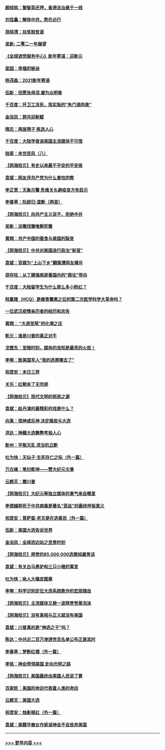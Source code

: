 #### [颜纯钩：黎智英还押，香港法治悬于一线](../pages/nsc993/n12661371.md?t=01021102) 
#### [刘佳鑫：解体中共，势在必行](../pages/nsc993/n12661335.md?t=01021102) 
#### [郑纯清：扶贫脱贫谣](../pages/nsc993/n12658729.md?t=01021102) 
#### [吴新: 二零二一年展望](../pages/nsc993/n12658664.md?t=01021102) 
#### [《全球退党服务中心》新年寄语：迎新元](../pages/nsc993/n12658408.md?t=01021102) 
#### [梁园：幸福的秘诀](../pages/nsc993/n12658061.md?t=01021102) 
#### [杨茂森：2021新年寄语](../pages/nsc993/n12658128.md?t=01021102) 
#### [伍新：但愿张母泪 凝为众明鉴](../pages/nsc993/n12656861.md?t=01021102) 
#### [千百度：环卫工冻死，现实版的“朱门酒肉臭”](../pages/nsc993/n12655588.md?t=01021102) 
#### [金浴凤：辞共迎新赋](../pages/nsc993/n12653369.md?t=01021102) 
#### [隋志：两层筛子 拣选人心](../pages/nsc993/n12653341.md?t=01021102) 
#### [千百度：大陆学者谈美国主流媒体不可信](../pages/nsc993/n12651269.md?t=01021102) 
#### [陆客：末世民风（八）](../pages/nsc993/n12648233.md?t=01021102) 
#### [【网海拾贝】有史以来最不平安的平安夜](../pages/nsc993/n12647164.md?t=01021102) 
#### [袁斌：网友评共产党为什么害怕宗教](../pages/nsc993/n12647003.md?t=01021102) 
#### [李正宽：天象示警 危难关头避疫良方有启示](../pages/nsc993/n12646262.md?t=01021102) 
#### [李春草：阮郎归‧垄断（两首）](../pages/nsc993/n12646302.md?t=01021102) 
#### [【网海拾贝】向共产主义说不，拒绝中共](../pages/nsc993/n12645941.md?t=01021102) 
#### [吴新：没辙找辙唯剩死辙](../pages/nsc993/n12643919.md?t=01021102) 
#### [黄翔：共产中国的蚕食与美国的裂变](../pages/nsc993/n12643727.md?t=01021102) 
#### [【网海拾贝】中共对美国进行政治“斩首”](../pages/nsc993/n12642290.md?t=01021102) 
#### [袁斌：官媒为“上山下乡”翻案遭网友痛斥](../pages/nsc993/n12642071.md?t=01021102) 
#### [郑存柱：从丁建强病逝看国内的“舆论”导向](../pages/nsc993/n12640944.md?t=01021102) 
#### [千百度：大陆留学生为什么那么多小粉红？](../pages/nsc993/n12639306.md?t=01021102) 
#### [羟氯喹（HCQ）是继青霉素之后的第二次医学科学大革命吗？](../pages/nsc993/n12638564.md?t=01021102) 
#### [一位武汉疫情亲历者的经历和忠告](../pages/nsc993/n12639029.md?t=01021102) 
#### [黄翔： “大道至简”的化境之庄](../pages/nsc993/n12637541.md?t=01021102) 
#### [乾元：谁是川普的真正对手](../pages/nsc993/n12637090.md?t=01021102) 
#### [戈壁东：至暗时刻，媒体的良知是最亮的火炬！](../pages/nsc993/n12637042.md?t=01021102) 
#### [李琳：致美国军人“我的选票哪去了”](../pages/nsc993/n12635351.md?t=01021102) 
#### [祝君安：末日三弄](../pages/nsc993/n12635324.md?t=01021102) 
#### [关乐：红朝末了无完卵](../pages/nsc993/n12635315.md?t=01021102) 
#### [【网海拾贝】现代文明的邪恶之源](../pages/nsc993/n12634425.md?t=01021102) 
#### [袁斌：赵丹演的最精彩的戏是什么？](../pages/nsc993/n12633316.md?t=01021102) 
#### [向真：信神或反神 决定瘟疫与大选](../pages/nsc993/n12632710.md?t=01021102) 
#### [洪达：神藉大选舞弊考验人心](../pages/nsc993/n12631962.md?t=01021102) 
#### [新州：平叛灭乱  须当机立断](../pages/nsc993/n12631946.md?t=01021102) 
#### [吐为快：天仙子‧生死存亡之际（外一篇）](../pages/nsc993/n12631927.md?t=01021102) 
#### [万古缘：笔扫乾坤——赞大纪元文章](../pages/nsc993/n12631922.md?t=01021102) 
#### [云鹤天：赠川普](../pages/nsc993/n12631823.md?t=01021102) 
#### [【网海拾贝】大纪元等独立媒体的勇气来自哪里](../pages/nsc993/n12629961.md?t=01021102) 
#### [李偲嫣猝死于中共病毒是著名“蓝丝”的最终样板意义](../pages/nsc993/n12628812.md?t=01021102) 
#### [祝君安：菩萨蛮·老天是在选善民（外一篇）](../pages/nsc993/n12628793.md?t=01021102) 
#### [伍新：美国大选告诉世界](../pages/nsc993/n12628768.md?t=01021102) 
#### [金浴凤：全球选边站之至贵时刻](../pages/nsc993/n12627318.md?t=01021102) 
#### [【网海拾贝】拜登的85,000,000选票纯属笑话](../pages/nsc993/n12626569.md?t=01021102) 
#### [袁斌：有关白马黑驴和三只小猪的寓言](../pages/nsc993/n12626198.md?t=01021102) 
#### [吐为快：咏人大橡皮图章](../pages/nsc993/n12624470.md?t=01021102) 
#### [李琳：科学识别定位大选系统欺诈的宏观理由](../pages/nsc993/n12624340.md?t=01021102) 
#### [【网海拾贝】主流媒体又掀一波拜登登基泡沫](../pages/nsc993/n12624000.md?t=01021102) 
#### [【网海拾贝】没有真相与正义就没有美国](../pages/nsc993/n12621885.md?t=01021102) 
#### [袁斌：川普真的是“神选之子”吗？](../pages/nsc993/n12621749.md?t=01021102) 
#### [陈达：中共近二百万渗透党员名单公布正逢其时](../pages/nsc993/n12620870.md?t=01021102) 
#### [李春草：梦断红楼（外一篇）](../pages/nsc993/n12619122.md?t=01021102) 
#### [李铭：神会带领美国 走向光明之路](../pages/nsc993/n12618584.md?t=01021102) 
#### [【网海拾贝】美国最终由美国人民说了算](../pages/nsc993/n12617255.md?t=01021102) 
#### [百家姓：美国的命运代表着人类的命运](../pages/nsc993/n12615838.md?t=01021102) 
#### [云鹤天：美国大选](../pages/nsc993/n12615994.md?t=01021102) 
#### [祝君安：烛影摇红（外一篇）](../pages/nsc993/n12615975.md?t=01021102) 
#### [袁斌：美籍华裔女作家谈神会不会放弃美国](../pages/nsc993/n12615263.md?t=01021102) 

----
#### [ >>> 更早内容 <<< ](../indexes/nsc993-earlier.md)
